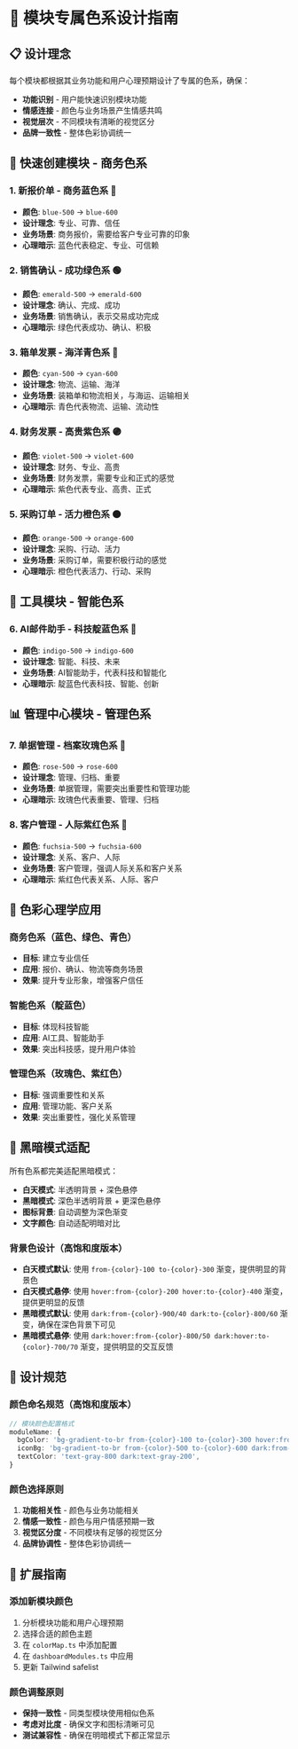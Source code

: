 # 🎨 模块专属色系设计指南

## 📋 设计理念

每个模块都根据其业务功能和用户心理预期设计了专属的色系，确保：
- **功能识别** - 用户能快速识别模块功能
- **情感连接** - 颜色与业务场景产生情感共鸣
- **视觉层次** - 不同模块有清晰的视觉区分
- **品牌一致性** - 整体色彩协调统一

## 🏢 快速创建模块 - 商务色系

### 1. 新报价单 - 商务蓝色系 🔵
- **颜色**: `blue-500` → `blue-600`
- **设计理念**: 专业、可靠、信任
- **业务场景**: 商务报价，需要给客户专业可靠的印象
- **心理暗示**: 蓝色代表稳定、专业、可信赖

### 2. 销售确认 - 成功绿色系 🟢
- **颜色**: `emerald-500` → `emerald-600`
- **设计理念**: 确认、完成、成功
- **业务场景**: 销售确认，表示交易成功完成
- **心理暗示**: 绿色代表成功、确认、积极

### 3. 箱单发票 - 海洋青色系 🔵
- **颜色**: `cyan-500` → `cyan-600`
- **设计理念**: 物流、运输、海洋
- **业务场景**: 装箱单和物流相关，与海运、运输相关
- **心理暗示**: 青色代表物流、运输、流动性

### 4. 财务发票 - 高贵紫色系 🟣
- **颜色**: `violet-500` → `violet-600`
- **设计理念**: 财务、专业、高贵
- **业务场景**: 财务发票，需要专业和正式的感觉
- **心理暗示**: 紫色代表专业、高贵、正式

### 5. 采购订单 - 活力橙色系 🟠
- **颜色**: `orange-500` → `orange-600`
- **设计理念**: 采购、行动、活力
- **业务场景**: 采购订单，需要积极行动的感觉
- **心理暗示**: 橙色代表活力、行动、采购

## 🤖 工具模块 - 智能色系

### 6. AI邮件助手 - 科技靛蓝色系 🔵
- **颜色**: `indigo-500` → `indigo-600`
- **设计理念**: 智能、科技、未来
- **业务场景**: AI智能助手，代表科技和智能化
- **心理暗示**: 靛蓝色代表科技、智能、创新

## 📊 管理中心模块 - 管理色系

### 7. 单据管理 - 档案玫瑰色系 🌹
- **颜色**: `rose-500` → `rose-600`
- **设计理念**: 管理、归档、重要
- **业务场景**: 单据管理，需要突出重要性和管理功能
- **心理暗示**: 玫瑰色代表重要、管理、归档

### 8. 客户管理 - 人际紫红色系 💜
- **颜色**: `fuchsia-500` → `fuchsia-600`
- **设计理念**: 关系、客户、人际
- **业务场景**: 客户管理，强调人际关系和客户关系
- **心理暗示**: 紫红色代表关系、人际、客户

## 🎯 色彩心理学应用

### 商务色系（蓝色、绿色、青色）
- **目标**: 建立专业信任
- **应用**: 报价、确认、物流等商务场景
- **效果**: 提升专业形象，增强客户信任

### 智能色系（靛蓝色）
- **目标**: 体现科技智能
- **应用**: AI工具、智能助手
- **效果**: 突出科技感，提升用户体验

### 管理色系（玫瑰色、紫红色）
- **目标**: 强调重要性和关系
- **应用**: 管理功能、客户关系
- **效果**: 突出重要性，强化关系管理

## 🌙 黑暗模式适配

所有色系都完美适配黑暗模式：
- **白天模式**: 半透明背景 + 深色悬停
- **黑暗模式**: 深色半透明背景 + 更深色悬停
- **图标背景**: 自动调整为深色渐变
- **文字颜色**: 自动适配明暗对比

### 背景色设计（高饱和度版本）
- **白天模式默认**: 使用 `from-{color}-100 to-{color}-300` 渐变，提供明显的背景色
- **白天模式悬停**: 使用 `hover:from-{color}-200 hover:to-{color}-400` 渐变，提供更明显的反馈
- **黑暗模式默认**: 使用 `dark:from-{color}-900/40 dark:to-{color}-800/60` 渐变，确保在深色背景下可见
- **黑暗模式悬停**: 使用 `dark:hover:from-{color}-800/50 dark:hover:to-{color}-700/70` 渐变，提供明显的交互反馈

## 📐 设计规范

### 颜色命名规范（高饱和度版本）
```typescript
// 模块颜色配置格式
moduleName: {
  bgColor: 'bg-gradient-to-br from-{color}-100 to-{color}-300 hover:from-{color}-200 hover:to-{color}-400 dark:from-{color}-900/40 dark:to-{color}-800/60 dark:hover:from-{color}-800/50 dark:hover:to-{color}-700/70',
  iconBg: 'bg-gradient-to-br from-{color}-500 to-{color}-600 dark:from-{color}-600 dark:to-{color}-700',
  textColor: 'text-gray-800 dark:text-gray-200',
}
```

### 颜色选择原则
1. **功能相关性** - 颜色与业务功能相关
2. **情感一致性** - 颜色与用户情感预期一致
3. **视觉区分度** - 不同模块有足够的视觉区分
4. **品牌协调性** - 整体色彩协调统一

## 🚀 扩展指南

### 添加新模块颜色
1. 分析模块功能和用户心理预期
2. 选择合适的颜色主题
3. 在 `colorMap.ts` 中添加配置
4. 在 `dashboardModules.ts` 中应用
5. 更新 Tailwind safelist

### 颜色调整原则
- **保持一致性** - 同类型模块使用相似色系
- **考虑对比度** - 确保文字和图标清晰可见
- **测试兼容性** - 确保在明暗模式下都正常显示
